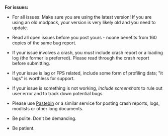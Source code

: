 <b>For issues:</b>

* For all issues: Make sure you are using the latest version! If you are using an old modpack, your version is very likely old and you need to update.

* Read all open issues before you post yours - noone benefits from 160 copies of the same bug report.

* If your issue involves a crash, you <i>must</i> include crash report or a loading log (the former is preferred). Please read through the crash report before submitting.

* If your issue is lag or FPS related, include some form of profiling data; "it lags" is worthless for support.

* If your issue is something is not working, <i>include screenshots</i> to rule out user error and to track down potential bugs.

* Please use [Pastebin](http://pastebin.com) or a similar service for posting crash reports, logs, modlists or other long documents.

* Be polite. Don't be demanding.

* Be patient.
